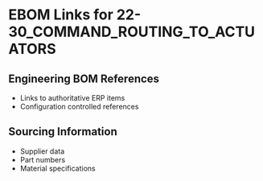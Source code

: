 # EBOM Links for 22-30_COMMAND_ROUTING_TO_ACTUATORS

## Engineering BOM References
- Links to authoritative ERP items
- Configuration controlled references

## Sourcing Information
- Supplier data
- Part numbers
- Material specifications
